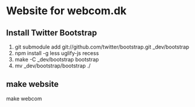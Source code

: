 # Website for webcom.dk

## Install Twitter Bootstrap

1. git submodule add git://github.com/twitter/bootstrap.git _dev/bootstrap
2. npm install -g less uglify-js recess
3. make -C _dev/bootstrap bootstrap
4. mv _dev/bootstrap/bootstrap ./

## make website

make webcom